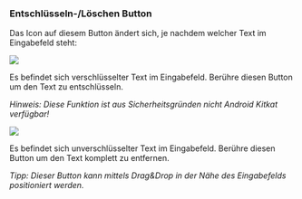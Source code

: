 <a name="button_decrypt"></a>
### Entschlüsseln-/Löschen Button
Das Icon auf diesem Button ändert sich, je nachdem welcher Text im Eingabefeld steht:

<div class="buttoncircle"><img src="/buttons/ic_lock_open_black_24dp.png"></img></div>

Es befindet sich verschlüsselter Text im Eingabefeld. Berühre diesen Button um den Text zu entschlüsseln.

*Hinweis: Diese Funktion ist aus Sicherheitsgründen nicht Android Kitkat verfügbar!*


<div class="buttoncircle"><img  src="/buttons/ic_backspace_black_24dp.png"></img></div>

Es befindet sich unverschlüsselter Text im Eingabefeld. Berühre diesen Button um den Text komplett zu entfernen.


*Tipp: Dieser Button kann mittels Drag&Drop in der Nähe des Eingabefelds positioniert werden.*

